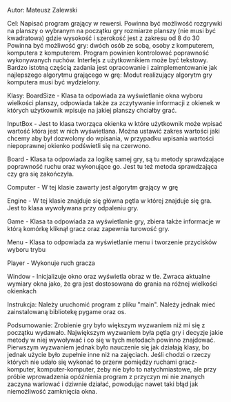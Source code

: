 Autor: Mateusz Zalewski

Cel:
Napisać program grający w rewersi. Powinna być możliwość rozgrywki na planszy o wybranym
na początku gry rozmiarze planszy (nie musi być kwadratowa) gdzie wysokość i szerokość jest z
zakresu od 8 do 30
Powinna być możliwość gry:
dwóch osób ze sobą,
osoby z komputerem,
komputera z komputerem.
Program powinien kontrolować poprawność wykonywanych ruchów. Interfejs z użytkownikiem
może być tekstowy.
Bardzo istotną częścią zadania jest opracowanie i zaimplementowanie jak najlepszego
algorytmu grającego w grę:
Modut realizujący algorytm gry komputera musi być wydzielony.

Klasy:
BoardSize - Klasa ta odpowiada za wyświetlanie okna wyboru wielkości planszy, odpowiada także
za zczytywanie informacji z okienek w których użytkownik wpisuje na jakiej planszy chciałby grać.

InputBox - Jest to klasa tworząca okienka w które użytkownik może wpisać wartość która jest w nich wyświetlana.
Można ustawić zakres wartości jaki chcemy aby był dozwolony do wpisania, w przypadku wpisania wartości niepoprawnej
okienko podświetli się na czerwono.

Board - Klasa ta odpowiada za logikę samej gry, są tu metody sprawdzające poprawność ruchu oraz wykonujące go.
Jest tu też metoda sprawdzająca czy gra się zakończyła.

Computer - W tej klasie zawarty jest algorytm grający w grę

Engine - W tej klasie znajduje się główna pętla w której znajduje się gra. Jest to klasa wywoływana przy odpaleniu gry.

Game - Klasa ta odpowiada za wyświetlanie gry, zbiera także informacje w którą komórkę kliknął gracz oraz zapewnia turowość gry.

Menu - Klasa to odpowiada za wyświetlanie menu i tworzenie przycisków wyboru trybu

Player - Wykonuje ruch gracza

Window - Inicjalizuje okno oraz wyświetla obraz w tle. Zwraca aktualne wymiary okna jako, że gra jest dostosowana do grania na różnej wielkości okienkach

Instrukcja:
Należy uruchomić program z pliku "main". Należy jednak mieć zainstalowaną bibliotekę pygame oraz os.

Podsumowanie:
Zrobienie gry było większym wyzwaniem niż mi się z początku wydawało. Największym wyzwaniem była pętla gry i decyzje jakie metody w niej wywoływać
i co się w tych metodach powinno znajdować. Pierwszym wyzwaniem jednak było nauczenie się jak działają klasy, bo jednak użycie było zupełnie inne niż na zajęciach.
Jeśli chodzi o rzeczy których nie udało się wykonać to przerw pomiędzy ruchami gracz-komputer, komputer-komputer, żeby nie było to natychmiastowe,
ale przy próbie wprowadzenia opóźnienia program z przyczyn mi nie znanych zaczyna wariować i dziwnie działać, powodując nawet taki błąd jak niemożliwość
zamknięcia okna.